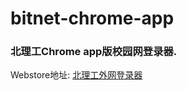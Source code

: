 bitnet-chrome-app
=================

### 北理工Chrome app版校园网登录器.

Webstore地址: [北理工外网登录器](https://chrome.google.com/webstore/detail/%E5%8C%97%E7%90%86%E5%B7%A5%E5%A4%96%E7%BD%91%E7%99%BB%E5%BD%95%E5%99%A8/dcdlpgfpelckoblffdeppjjlcnmppjom?hl=zh-CN)
